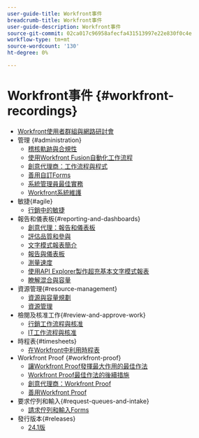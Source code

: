 ```yaml
---
user-guide-title: Workfront事件
breadcrumb-title: Workfront事件
user-guide-description: Workfront事件
source-git-commit: 02ca017c96958afecfa431513997e22e830f0c4e
workflow-type: tm+mt
source-wordcount: '130'
ht-degree: 0%

---
```



# Workfront事件 {#workfront-recordings}

+ [Workfront使用者群組與網路研討會](overview.md)
+ 管理 {#administration}
   + [稽核軌跡與合規性](user-groups/audit-trails-and-compliance.md)
   + [使用Workfront Fusion自動化工作流程](user-groups/automating-workflows-with-workfront-fusion.md)
   + [創意代理商：工作流程與程式](user-groups/creative-agencies-workflows-and-process.md)
   + [善用自訂Forms](user-groups/leveraging-custom-forms.md)
   + [系統管理員最佳實務](user-groups/system-admin-best-practices.md)
   + [Workfront系統維護](user-groups/workfront-system-maintenance.md)
+ 敏捷{#agile}
   + [行銷中的敏捷](user-groups/agile-in-marketing.md)
+ 報告和儀表板{#reporting-and-dashboards}
   + [創意代理：報告和儀表板](user-groups/creative-agencies-reporting-and-dashboards.md)
   + [評估品質和參與](webinars/gauging-quality-and-engagement.md)
   + [文字模式報表簡介](webinars/introduction-to-text-mode-reporting.md)
   + [報告與儀表板](user-groups/reporting-and-dashboards.md)
   + [測量速度](webinars/measuring-velocity.md)
   + [使用API Explorer製作超充基本文字模式報表](webinars/supercharge-basic-text-mode-reporting-using-the-api-explorer.md)
   + [瞭解混合與容量](webinars/understanding-mix-and-capacity.md)
+ 資源管理{#resource-management}
   + [資源與容量規劃](user-groups/resource-and-capacity-planning.md)
   + [資源管理](user-groups/resource-management.md)
+ 檢閱及核准工作{#review-and-approve-work}
   + [行銷工作流程與核准](user-groups/marketing-workflows-and-approvals.md)
   + [IT工作流程與核准](user-groups/it-workflows-and-approvals.md)
+ 時程表{#timesheets}
   + [在Workfront中利用時程表](user-groups/utilizing-timesheets-in-workfront.md)
+ Workfront Proof {#workfront-proof}
   + [讓Workfront Proof發揮最大作用的最佳作法](webinars/best-practices-to-maximize-workfront-proof.md)
   + [Workfront Proof最佳作法的後續措施](webinars/follow-up-to-workfront-proof-best-practices.md)
   + [創意代理商：Workfront Proof](user-groups/creative-agencies-workfront-proof.md)
   + [善用Workfront Proof](user-groups/leveraging-workfront-proof.md)
+ 要求佇列和輸入{#request-queues-and-intake}
   + [請求佇列和輸入Forms](user-groups/request-queues-and-intake-forms.md)
+ 發行版本{#releases}
   + [24.1版](webinars/24-1-release-webinar.md)